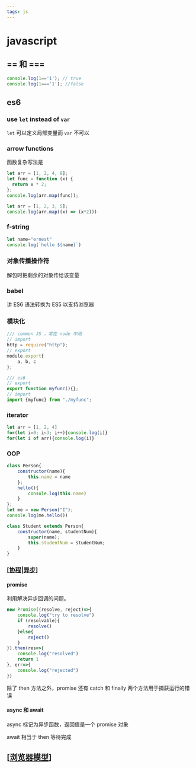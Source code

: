 ```yaml
---
tags: js
---
```

# javascript

## == 和 ===

```js
console.log(1=='1'); // true
console.log(1==='1'); //false
```

## es6

### use `let` instead of `var`

`let` 可以定义局部变量而 `var` 不可以

### arrow functions

函数复杂写法是

```js
let arr = [1, 2, 4, 8];
let func = function (x) {
  return x * 2;
};
console.log(arr.map(func));
```

```js
let arr = [1, 2, 3, 5];
console.log(arr.map((x) => (x*2)))
```

### f-string

```js
let name="ernest"
console.log(`hello ${name}`)
```

### 对象传播操作符

解包时把剩余的对象传给该变量

### babel

讲 ES6 语法转换为 ES5 以支持浏览器

### 模块化

```js
/// common JS ，常在 node 中用
// import
http = require("http");
// export
module.export{
    a, b, c
};
```

```js
/// es6
// export
export function myfunc(){};
// import
import {myfunc} from "./myfunc";
```

### iterator

```js
let arr = [1, 2, 4]
for(let i=0; i<3; i++){console.log(i)}
for(let i of arr){console.log(i)}
```

### OOP

```js
class Person{
    constructor(name){
        this.name = name
    };
    hello(){
        console.log(this.name)
    }
};
let me = new Person("I");
console.log(me.hello())

class Student extends Person{
    constructor(name, studentNum){
        super(name);
        this.studentNum = studentNum;
    }
}
```

### [[协程|异步]]

#### promise

利用解决异步回调的问题。

```javascript
new Promise((resolve, reject)=>{
    console.log("try to resolve")
    if (resolvable){
        resolve()
    }else{
        reject()
    }
}).then(res=>{
    console.log("resolved")
    return 1
}, err=>{
    console.log("rejected")
})
```

除了 then 方法之外，promise 还有 catch  和 finally 两个方法用于捕获运行的错误

#### async 和 await

async 标记为异步函数，返回值是一个 promise 对象

await 相当于 then 等待完成

## [[浏览器模型]]

[//begin]: # "Autogenerated link references for markdown compatibility"
[协程|异步]: ../python/协程.md "协程"
[浏览器模型]: 浏览器模型.md "浏览器"
[//end]: # "Autogenerated link references"
